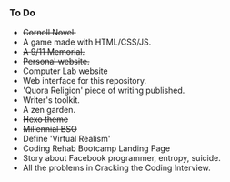 ### To Do
- ~~Cornell Novel.~~
- A game made with HTML/CSS/JS.
- ~~A 9/11 Memorial.~~
- ~~Personal website.~~
- Computer Lab website
- Web interface for this repository.
- 'Quora Religion' piece of writing published.
- Writer's toolkit.
- A zen garden.
- ~~Hexo theme~~
- ~~Millennial BSO~~
- Define 'Virtual Realism'
- Coding Rehab Bootcamp Landing Page
- Story about Facebook programmer, entropy, suicide.
- All the problems in Cracking the Coding Interview.
